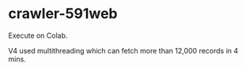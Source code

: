 # crawler-591web
Execute on Colab.

V4 used multithreading which can fetch more than 12,000 records in 4 mins.
